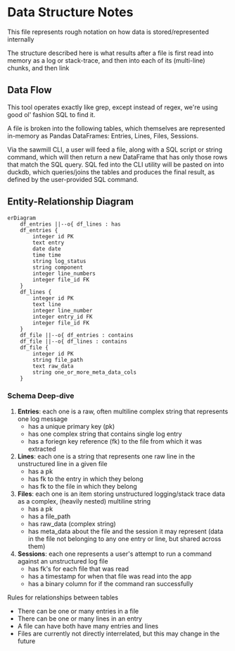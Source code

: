 # Data Structure Notes

This file represents rough notation on how data is stored/represented internally

The structure described here is what results after a file is first read into memory 
as a log or stack-trace, and then into each of its (multi-line) chunks, and then link 

## Data Flow

This tool operates exactly like grep, except instead of regex, we're using good ol' 
fashion SQL to find it.

A file is broken into the following tables, which themselves are represented in-memory
as Pandas DataFrames: Entries, Lines, Files, Sessions. 

Via the sawmill CLI, a user will feed a file, along with a SQL script or string command, which will then return a new 
DataFrame that has only those rows that match the SQL query. SQL fed into the CLI 
utility will be pasted on into duckdb, which queries/joins the tables and produces the 
final result, as defined by the user-provided SQL command.

<!-- TODO: come back and fix the flow diagram below -->


## Entity-Relationship Diagram

```mermaid
erDiagram
    df_entries ||--o{ df_lines : has
    df_entries {
        integer id PK
        text entry
        date date
        time time
        string log_status
        string component
        integer line_numbers
        integer file_id FK
    }
    df_lines {
        integer id PK
        text line
        integer line_number
        integer entry_id FK
        integer file_id FK
    }
    df_file ||--o{ df_entries : contains
    df_file ||--o{ df_lines : contains
    df_file {
        integer id PK
        string file_path
        text raw_data
        string one_or_more_meta_data_cols
    }
```

### Schema Deep-dive

1. **Entries**: each one is a raw, often multiline complex string that represents one log message
    - has a unique primary key (pk)
    - has one complex string that contains single log entry
    - has a foriegn key reference (fk) to the file from which it was extracted
2. **Lines**: each one is a string that represents one raw line in the unstructured line in a given file
    - has a pk
    - has fk to the entry in which they belong
    - has fk to the file in which they belong
3. **Files**: each one is an item storing unstructured logging/stack trace data as a complex, (heavily nested) multiline string
    - has a pk
    - has a file_path
    - has raw_data (complex string)
    - has meta_data about the file and the session it may represent (data in the file not belonging to any one entry or line, but shared across them)
4. **Sessions**: each one represents a user's attempt to run a command against an unstructured log file
    - has fk's for each file that was read
    - has a timestamp for when that file was read into the app
    - has a binary column for if the command ran successfully

Rules for relationships between tables
- There can be one or many entries in a file
- There can be one or many lines in an entry
- A file can have both have many entries and lines
- Files are currently not directly interrelated, but this may change in the future

